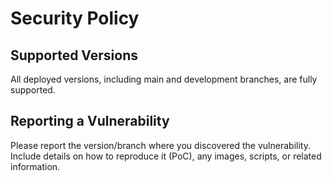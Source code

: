 # Security Policy

## Supported Versions

All deployed versions, including main and development branches, are fully supported.

## Reporting a Vulnerability

Please report the version/branch where you discovered the vulnerability. Include details on how to reproduce it (PoC), any images, scripts, or related information.
